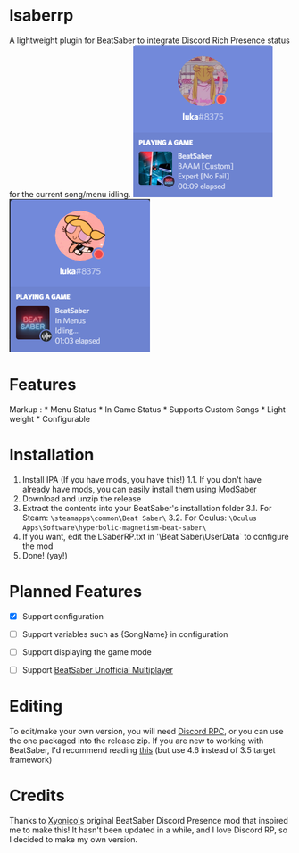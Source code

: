 # lsaberrp
A lightweight plugin for BeatSaber to integrate Discord Rich Presence status for the current song/menu idling.
![Preview Screenshot](https://raw.githubusercontent.com/lukasong/lsaberrp/master/imgs/LSaberRP%20In%20Game%202.png)
![Preview Screenshot](https://raw.githubusercontent.com/lukasong/lsaberrp/master/imgs/LSaberRP%20In%20Menu.png)


# Features
 Markup : * Menu Status
          * In Game Status
          * Supports Custom Songs
          * Light weight
          * Configurable
    
    
# Installation        
1. Install IPA (If you have mods, you have this!)
    1.1. If you don't have already have mods, you can easily install them using [ModSaber](https://www.modsaber.org/)
2. Download and unzip the release
3. Extract the contents into your BeatSaber's installation folder
    3.1. For Steam: `\steamapps\common\Beat Saber\`
    3.2. For Oculus: `\Oculus Apps\Software\hyperbolic-magnetism-beat-saber\`
4. If you want, edit the LSaberRP.txt in '\Beat Saber\UserData\` to configure the mod
5. Done! (yay!)
          
          
# Planned Features        
- [x] Support configuration
- [ ] Support variables such as {SongName} in configuration
- [ ] Support displaying the game mode
- [ ] Support [BeatSaber Unofficial Multiplayer](https://github.com/andruzzzhka/BeatSaberMultiplayer/releases)
          
       
# Editing
To edit/make your own version, you will need [Discord RPC](https://github.com/discordapp/discord-rpc/releases), or you can use the one packaged into the release zip. If you are new to working with BeatSaber, I'd recommend reading [this](https://pastebin.com/raw/Md5VLALp) (but use 4.6 instead of 3.5 target framework)


# Credits
Thanks to [Xyonico's](https://github.com/xyonico/BeatSaberDiscordPresence) original BeatSaber Discord Presence mod that inspired me to make this! It hasn't been updated in a while, and I love Discord RP, so I decided to make my own version.

